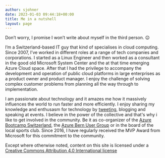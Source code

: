 ```yaml
---
author: sjohner
date: 2023-01-03 09:44:18+00:00
title: Me in a nutshell
layout: page
---
```


Don’t worry, I promise I won’t write about myself in the third person. 😉

I’m a Switzerland-based IT guy that kind of specialises in cloud computing. Since 2007, I’ve worked in different roles at a range of tech companies and corporations. I started as a Linux Engineer and then worked as a consultant in the good old Microsoft System Center and the at that time emerging  Azure Cloud space. After that I had the privilege to accompany the development and operation of public cloud platforms in large enterprises as a product owner and product manager. I enjoy the challenge of solving complex customer problems from planning all the way through to implementation.

I am passionate about technology and it amazes me how it massively influences the world to run faster and more efficiently. I enjoy sharing my knowledge and enthusasm for technology by [tweeting](https://twitter.com/johnerstefan), blogging and speaking at events. I believe in the power of the collective and that's why i like to get involved in the community. Be it as co-organizer of the [Azure Bootcamp Switzerland](https://azurebootcamp.ch), the [Azure Bern User Group](https://www.meetup.com/de-DE/azure-cloud-bern-user-group/) or in the board of the local sports club. Since 2016, I have regularly received the MVP Award from Microsoft for this commitment to the community.

Except where otherwise noted, content on this site is licensed under a [Creative Commons Attribution 4.0 International license](https://creativecommons.org/licenses/by/4.0/)
